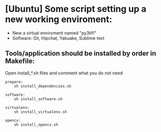 # [Ubuntu] Some script setting up a new working enviroment:
- New a virtual enviroment named "py3tifl"
- Software: Git, Hipchat, Yakuake, Sublime text

## Tools/application should be installed by order in Makefile:
Open install_*.sh files and comment what you do not need

```
prepare:
	sh install_dependencies.sh

software:	
	sh install_software.sh

virtualenv:
	sh install_virtualenv.sh

opencv:
	sh install_opencv.sh

```

